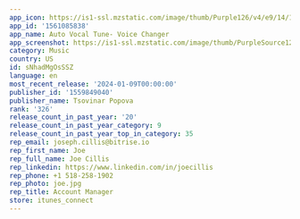 ```yaml
---
app_icon: https://is1-ssl.mzstatic.com/image/thumb/Purple126/v4/e9/14/11/e91411d0-11ce-65b5-df6a-e2bd59c26eb1/AppIcon-1x_U007emarketing-0-7-0-0-sRGB-85-220-0.png/1024x1024bb.png
app_id: '1561085838'
app_name: Auto Vocal Tune- Voice Changer
app_screenshot: https://is1-ssl.mzstatic.com/image/thumb/PurpleSource126/v4/00/d8/18/00d81844-665e-cab7-d693-527e3180c171/96b06467-6302-4bc2-ae5e-b8a69026a5c6_01.png/1242x2688bb.png
category: Music
country: US
id: sNhadMgOsSSZ
language: en
most_recent_release: '2024-01-09T00:00:00'
publisher_id: '1559849040'
publisher_name: Tsovinar Popova
rank: '326'
release_count_in_past_year: '20'
release_count_in_past_year_category: 9
release_count_in_past_year_top_in_category: 35
rep_email: joseph.cillis@bitrise.io
rep_first_name: Joe
rep_full_name: Joe Cillis
rep_linkedin: https://www.linkedin.com/in/joecillis
rep_phone: +1 518-258-1902
rep_photo: joe.jpg
rep_title: Account Manager
store: itunes_connect
---
```

